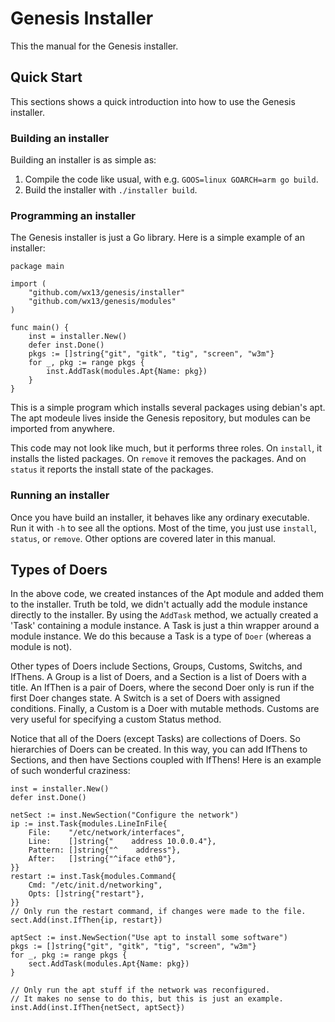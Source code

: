 Genesis Installer
=================

This the manual for the Genesis installer.

## Quick Start

This sections shows a quick introduction into how to
use the Genesis installer.

### Building an installer

Building an installer is as simple as:

1. Compile the code like usual, with e.g. `GOOS=linux GOARCH=arm go build`.
2. Build the installer with `./installer build`.

### Programming an installer

The Genesis installer is just a Go library.  Here is a simple example
of an installer:

	package main

	import (
		"github.com/wx13/genesis/installer"
		"github.com/wx13/genesis/modules"
	)

	func main() {
		inst = installer.New()
		defer inst.Done()
		pkgs := []string{"git", "gitk", "tig", "screen", "w3m"}
		for _, pkg := range pkgs {
			inst.AddTask(modules.Apt{Name: pkg})
		}
	}

This is a simple program which installs several packages using debian's apt.
The apt modeule lives inside the Genesis repository, but modules can be
imported from anywhere.

This code may not look like much, but it performs three roles.  On `install`,
it installs the listed packages.  On `remove` it removes the packages. And on
`status` it reports the install state of the packages.

### Running an installer

Once you have build an installer, it behaves like any ordinary executable.
Run it with `-h` to see all the options.  Most of the time, you just use
`install`, `status`, or `remove`.  Other options are covered later in
this manual.


## Types of Doers

In the above code, we created instances of the Apt module and
added them to the installer.  Truth be told, we didn't actually
add the module instance directly to the installer.  By using the
`AddTask` method, we actually created a 'Task' containing a module
instance.  A Task is just a thin wrapper around a module instance.
We do this because a Task is a type of `Doer` (whereas a module is not).

Other types of Doers include Sections, Groups, Customs, Switchs, and
IfThens. A Group is a list of Doers, and a Section is a list of Doers
with a title. An IfThen is a pair of Doers, where the second Doer only is
run if the first Doer changes state. A Switch is a set of Doers with
assigned conditions. Finally, a Custom is a Doer with mutable methods.
Customs are very useful for specifying a custom Status method.

Notice that all of the Doers (except Tasks) are collections of Doers.
So hierarchies of Doers can be created.  In this way, you can add
IfThens to Sections, and then have Sections coupled with IfThens!
Here is an example of such wonderful craziness:


	inst = installer.New()
	defer inst.Done()

	netSect := inst.NewSection("Configure the network")
	ip := inst.Task{modules.LineInFile{
		File:    "/etc/network/interfaces",
		Line:    []string{"    address 10.0.0.4"},
		Pattern: []string{"^    address"},
		After:   []string{"^iface eth0"},
	}}
	restart := inst.Task{modules.Command{
		Cmd: "/etc/init.d/networking",
		Opts: []string{"restart"},
	}}
	// Only run the restart command, if changes were made to the file.
	sect.Add(inst.IfThen{ip, restart})

	aptSect := inst.NewSection("Use apt to install some software")
	pkgs := []string{"git", "gitk", "tig", "screen", "w3m"}
	for _, pkg := range pkgs {
		sect.AddTask(modules.Apt{Name: pkg})
	}

	// Only run the apt stuff if the network was reconfigured.
	// It makes no sense to do this, but this is just an example.
	inst.Add(inst.IfThen{netSect, aptSect})


